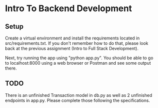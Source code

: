 # Intro To Backend Development

## Setup

Create a virtual environment and install the requirements located in src/requirements.txt. If you don't remember how to do that, please look back at the previous assignment (Intro to Full Stack Development). 

Next, try running the app using "python app.py". You should be able to go to localhost:8000 using a web browser or Postman and see some output there.

## TODO

There is an unfinished Transaction model in db.py as well as 2 unfinished endpoints in app.py. Please complete those following the specifications.

